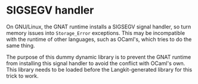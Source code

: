 SIGSEGV handler
===============

On GNU/Linux, the GNAT runtime installs a SIGSEGV signal handler, so turn
memory issues into `Storage_Error` exceptions. This may be incompatible with
the runtime of other languages, such as OCaml's, which tries to do the same
thing.

The purpose of this dummy dynamic library is to prevent the GNAT runtime from
installing this signal handler to avoid the conflict with OCaml's own. This
library needs to be loaded before the Langkit-generated library for this trick
to work.

